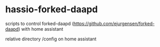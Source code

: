 # hassio-forked-daapd
scripts to control forked-daapd (https://github.com/ejurgensen/forked-daapd) with home assistant

relative directory /config on home assistant
